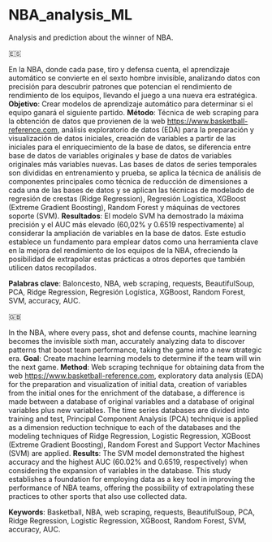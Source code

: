 # NBA_analysis_ML
Analysis and prediction about the winner of NBA.

🇪🇸

En la NBA, donde cada pase, tiro y defensa cuenta, el aprendizaje automático se convierte en el sexto hombre invisible, analizando datos con precisión para descubrir patrones que potencian el rendimiento de rendimiento de los equipos, llevando el juego a una nueva era estratégica. 
**Objetivo**: Crear modelos de aprendizaje automático para determinar si el equipo ganará el siguiente partido. 
**Método**: Técnica de web scraping para la obtención de datos que provienen de la web https://www.basketball-reference.com, análisis exploratorio de datos (EDA) para la preparación y visualización de datos iniciales, creación de variables a partir de las iniciales para el enriquecimiento de la base de datos, se diferencia entre base de datos de variables originales y base de datos de variables originales más variables nuevas. Las bases de datos de series temporales son divididas en entrenamiento y prueba, se aplica la técnica de análisis de componentes principales como técnica de reducción de dimensiones a cada una de las bases de datos y se aplican las técnicas de modelado de regresión de crestas (Ridge Regression), Regresión Logística, XGBoost (Extreme Gradient Boosting), Random Forest y máquinas de vectores soporte (SVM). 
**Resultados**: El modelo SVM ha demostrado la máxima precisión y el AUC más elevado (60,02% y 0.6519 respectivamente) al considerar la ampliación de variables en la base de datos. Este estudio establece un fundamento para emplear datos como una herramienta clave en la mejora del rendimiento de los equipos de la NBA, ofreciendo la posibilidad de extrapolar estas prácticas a otros deportes que también utilicen datos recopilados.

**Palabras clave**: Baloncesto, NBA, web scraping, requests, BeautifulSoup, PCA, Ridge Regression, Regresión Logística, XGBoost, Random Forest, SVM, accuracy, AUC.

 🇬🇧

In the NBA, where every pass, shot and defense counts, machine learning becomes the invisible sixth man, accurately analyzing data to discover patterns that boost team performance, taking the game into a new strategic era. 
**Goal**: Create machine learning models to determine if the team will win the next game. 
**Method**: Web scraping technique for obtaining data from the web https://www.basketball-reference.com, exploratory data analysis (EDA) for the preparation and visualization of initial data, creation of variables from the initial ones for the enrichment of the database, a difference is made between a database of original variables and a database of original variables plus new variables. The time series databases are divided into training and test, Principal Component Analysis (PCA) technique is applied as a dimension reduction technique to each of the databases and the modeling techniques of Ridge Regression, Logistic Regression, XGBoost (Extreme Gradient Boosting), Random Forest and Support Vector Machines (SVM) are applied. 
**Results**: The SVM model demonstrated the highest accuracy and the highest AUC (60.02% and 0.6519, respectively) when considering the expansion of variables in the database. This study establishes a foundation for employing data as a key tool in improving the performance of NBA teams, offering the possibility of extrapolating these practices to other sports that also use collected data.

**Keywords**: Basketball, NBA, web scraping, requests, BeautifulSoup, PCA, Ridge Regression, Logistic Regression, XGBoost, Random Forest, SVM, accuracy, AUC. 
